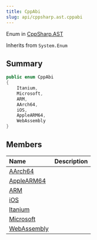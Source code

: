 ```yaml
---
title: CppAbi
slug: api/cppsharp.ast.cppabi
---
```

Enum in [CppSharp.AST](/api/cppsharp/ast)

Inherits from `System.Enum`

## Summary



```csharp
public enum CppAbi
{
    Itanium,
    Microsoft,
    ARM,
    AArch64,
    iOS,
    AppleARM64,
    WebAssembly
}
```

## Members

|Name|Description|
|:---|:---|
|[AArch64](/api/cppsharp/ast/cppabi/aarch64)||
|[AppleARM64](/api/cppsharp/ast/cppabi/applearm64)||
|[ARM](/api/cppsharp/ast/cppabi/arm)||
|[iOS](/api/cppsharp/ast/cppabi/ios)||
|[Itanium](/api/cppsharp/ast/cppabi/itanium)||
|[Microsoft](/api/cppsharp/ast/cppabi/microsoft)||
|[WebAssembly](/api/cppsharp/ast/cppabi/webassembly)||

